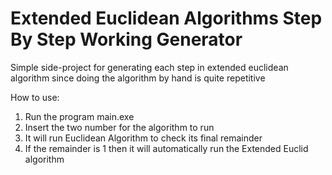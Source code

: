 # Extended Euclidean Algorithms Step By Step Working Generator

Simple side-project for generating each step in extended euclidean algorithm 
since doing the algorithm by hand is quite repetitive  

How to use:  
 
1. Run the program main.exe
2. Insert the two number for the algorithm to run
3. It will run Euclidean Algorithm to check its final remainder 
4. If the remainder is 1 then it will automatically run the Extended Euclid algorithm

